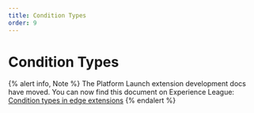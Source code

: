 ```yaml
---
title: Condition Types
order: 9
---
```


# Condition Types

{% alert info, Note %}
The Platform Launch extension development docs have moved. You can now find this document on Experience League: [Condition types in edge extensions](https://experienceleague.adobe.com/docs/launch/using/extension-dev/modules/edge/condition-types.html)
{% endalert %}